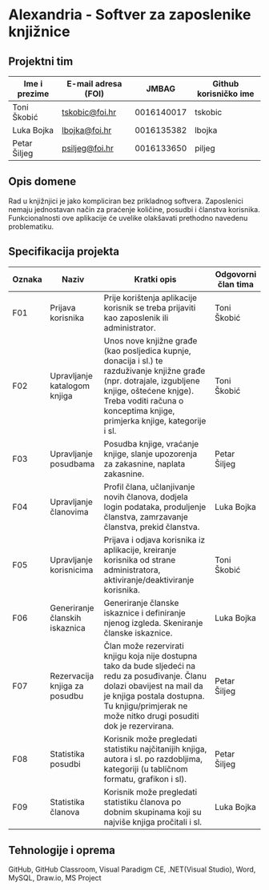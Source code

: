 # Alexandria - Softver za zaposlenike knjižnice

## Projektni tim

Ime i prezime | E-mail adresa (FOI) | JMBAG | Github korisničko ime
------------  | ------------------- | ----- | ---------------------
Toni Škobić | tskobic@foi.hr | 0016140017 | tskobic
Luka Bojka | lbojka@foi.hr | 0016135382 | lbojka
Petar Šiljeg | psiljeg@foi.hr | 0016133650 | piljeg

## Opis domene

Rad u knjižnjici je jako kompliciran bez prikladnog softvera. Zaposlenici nemaju jednostavan način za praćenje količine, posudbi i članstva korisnika. Funkcionalnosti ove aplikacije će uvelike olakšavati prethodno navedenu problematiku.

## Specifikacija projekta

Oznaka | Naziv | Kratki opis | Odgovorni član tima
------ | ----- | ----------- | -------------------
F01 | Prijava korisnika | Prije korištenja aplikacije korisnik se treba prijaviti kao zaposlenik ili administrator. | Toni Škobić
F02 | Upravljanje katalogom knjiga | Unos nove knjižne građe (kao posljedica kupnje, donacija i sl.) te razduživanje knjižne građe (npr. dotrajale, izgubljene knjige, oštećene knjge). Treba voditi računa o konceptima knjige, primjerka knjige, kategorije i sl. | Toni Škobić
F03 | Upravljanje posudbama | Posudba knjige, vraćanje knjige, slanje upozorenja za zakasnine, naplata zakasnine. | Petar Šiljeg
F04 | Upravljanje članovima | Profil člana, učlanjivanje novih članova, dodjela login podataka, produljenje članstva, zamrzavanje članstva, prekid članstva. | Luka Bojka
F05 | Upravljanje korisnicima | Prijava i odjava korisnika iz aplikacije, kreiranje korisnika od strane administratora, aktiviranje/deaktiviranje korisnika. | Toni Škobić
F06 | Generiranje članskih iskaznica | Generiranje članske iskaznice i definiranje njenog izgleda. Skeniranje članske iskaznice. | Luka Bojka
F07 | Rezervacija knjiga za posudbu | Član može rezervirati knjigu koja nije dostupna tako da bude sljedeći na redu za posuđivanje. Članu dolazi obavijest na mail da je knjiga postala dostupna. Tu knjigu/primjerak ne može nitko drugi posuditi dok je rezervirana. | Petar Šiljeg
F08 | Statistika posudbi | Korisnik može pregledati statistiku najčitanijih knjiga, autora i sl. po razdobljima, kategoriji (u tabličnom formatu, grafikon i sl). | Petar Šiljeg
F09 | Statistika članova	 | Korisnik može pregledati statistiku članova po dobnim skupinama koji su najviše knjiga pročitali i sl.	 | Luka Bojka

## Tehnologije i oprema

GitHub, GitHub Classroom, Visual Paradigm CE, .NET(Visual Studio), Word, MySQL, Draw.io, MS Project
